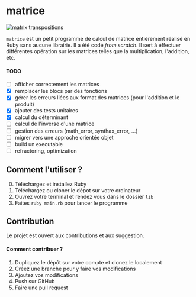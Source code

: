 # matrice

![matrix transpositions](https://media.giphy.com/media/35v2AuS45pUre/giphy.gif)

`matrice` est un petit programme de calcul de matrice entièrement réalisé en Ruby sans aucune librairie. Il a été codé *from scratch*. Il sert à éffectuer différentes opération sur les matrices telles que la multiplication, l'addition, etc.

#### TODO

- [ ] afficher correctement les matrices
- [x] remplacer les blocs par des fonctions
- [x] gérer les erreurs liées aux format des matrices (pour l'addition et le produit)
- [x] ajouter des tests unitaires
- [x] calcul du déterminant
- [ ] calcul de l'inverse d'une matrice
- [ ] gestion des erreurs (math_error, synthax_error, ...)
- [ ] migrer vers une approche orientée objet
- [ ] build un executable
- [ ] refractoring, optimization 

## Comment l'utiliser ?
0. Téléchargez et installez Ruby
1. Téléchargez ou cloner le dépot sur votre ordinateur
2. Ouvrez votre terminal et rendez vous dans le dossier `lib`
3. Faites `ruby main.rb` pour lancer le programme


## Contribution

Le projet est ouvert aux contributions et aux suggestion.

#### Comment contribuer ?

1. Dupliquez le dépôt sur votre compte et clonez le localement
2. Créez une branche pour y faire vos modifications
3. Ajoutez vos modifications
4. Push sur GitHub
5. Faire une pull request